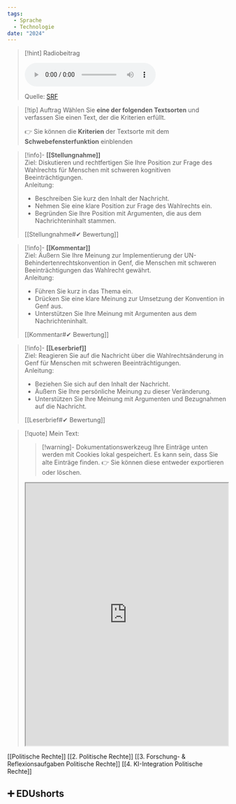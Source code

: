 ```yaml
---
tags:
  - Sprache
  - Technologie
date: "2024"
---
```

>[!hint] Radiobeitrag
>
><audio controls><source src="https://download-media.srf.ch/world/audio/Rendez-vous-radio/2020/11/Rendez-vous_30-11-2020-1237.mp3"></audio>
>
>Quelle: [SRF](https://www.srf.ch/play/radio/redirect/detail/b036bd26-f50b-43c7-8d83-7cf112dc851a)

>[!tip] Auftrag
>Wählen Sie **eine der folgenden Textsorten** und verfassen Sie einen Text, der die Kriterien erfüllt.
>
>👉 Sie können die **Kriterien** der Textsorte mit dem **Schwebefensterfunktion** einblenden


>[!info]- **[[Stellungnahme]]**  
>Ziel: Diskutieren und rechtfertigen Sie Ihre Position zur Frage des Wahlrechts für Menschen mit schweren kognitiven Beeinträchtigungen.  
>Anleitung:  
>- Beschreiben Sie kurz den Inhalt der Nachricht.
>- Nehmen Sie eine klare Position zur Frage des Wahlrechts ein.
>- Begründen Sie Ihre Position mit Argumenten, die aus dem Nachrichteninhalt stammen.
>
>[[Stellungnahme#✔ Bewertung]]

>[!info]- **[[Kommentar]]**  
>Ziel: Äußern Sie Ihre Meinung zur Implementierung der UN-Behindertenrechtskonvention in Genf, die Menschen mit schweren Beeinträchtigungen das Wahlrecht gewährt.  
>Anleitung:  
>- Führen Sie kurz in das Thema ein.
>- Drücken Sie eine klare Meinung zur Umsetzung der Konvention in Genf aus.
>- Unterstützen Sie Ihre Meinung mit Argumenten aus dem Nachrichteninhalt.
>
>[[Kommentar#✔ Bewertung]]

>[!info]- **[[Leserbrief]]**  
>Ziel: Reagieren Sie auf die Nachricht über die Wahlrechtsänderung in Genf für Menschen mit schweren Beeinträchtigungen.  
>Anleitung:  
>- Beziehen Sie sich auf den Inhalt der Nachricht.
>- Äußern Sie Ihre persönliche Meinung zu dieser Veränderung.
>- Unterstützen Sie Ihre Meinung mit Argumenten und Bezugnahmen auf die Nachricht.
>
>[[Leserbrief#✔ Bewertung]]


   >[!quote] Mein Text:
>>[!warning]- Dokumentationswerkzeug 
>Ihre Einträge unten werden mit Cookies lokal gespeichert. Es kann sein, dass Sie alte Einträge finden. 
>👉 Sie können diese entweder exportieren oder löschen.
>
><iframe width="100%" height="600" src="https://app.Lumi.education/run/KWcs8f" allowfullscreen allow="geolocation *; autoplay; encrypted-media"></iframe>


[[Politische Rechte]]
[[2. Politische Rechte]]
[[3. Forschung- & Reflexionsaufgaben Politische Rechte]]
[[4. KI-Integration Politische Rechte]]

## ➕ EDUshorts

